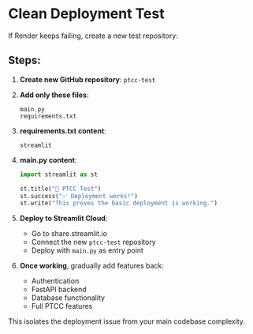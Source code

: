 # Clean Deployment Test

If Render keeps failing, create a new test repository:

## Steps:

1. **Create new GitHub repository**: `ptcc-test`

2. **Add only these files**:
   ```
   main.py
   requirements.txt
   ```

3. **requirements.txt content**:
   ```
   streamlit
   ```

4. **main.py content**:
   ```python
   import streamlit as st
   
   st.title("🏫 PTCC Test")
   st.success("✅ Deployment works!")
   st.write("This proves the basic deployment is working.")
   ```

5. **Deploy to Streamlit Cloud**: 
   - Go to share.streamlit.io
   - Connect the new `ptcc-test` repository
   - Deploy with `main.py` as entry point

6. **Once working**, gradually add features back:
   - Authentication
   - FastAPI backend  
   - Database functionality
   - Full PTCC features

This isolates the deployment issue from your main codebase complexity.